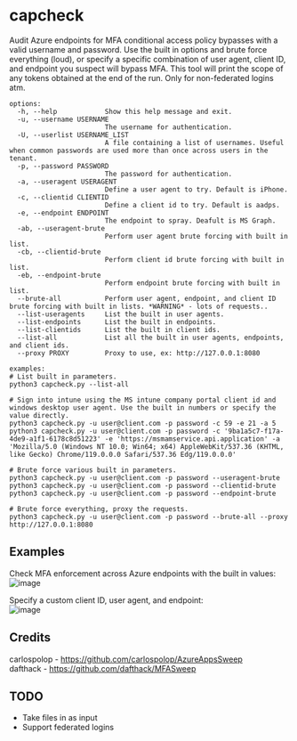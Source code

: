 # capcheck
Audit Azure endpoints for MFA conditional access policy bypasses with a valid username and password. Use the built in options and brute force everything (loud), or specify a specific combination of user agent, client ID, and endpoint you suspect will bypass MFA. This tool will print the scope of any tokens obtained at the end of the run. Only for non-federated logins atm.

```
options:
  -h, --help            Show this help message and exit.
  -u, --username USERNAME
                        The username for authentication.
  -U, --userlist USERNAME_LIST
                        A file containing a list of usernames. Useful when common passwords are used more than once across users in the tenant.
  -p, --password PASSWORD
                        The password for authentication.
  -a, --useragent USERAGENT
                        Define a user agent to try. Default is iPhone.
  -c, --clientid CLIENTID
                        Define a client id to try. Default is aadps.
  -e, --endpoint ENDPOINT
                        The endpoint to spray. Deafult is MS Graph.
  -ab, --useragent-brute
                        Perform user agent brute forcing with built in list.
  -cb, --clientid-brute
                        Perform client id brute forcing with built in list.
  -eb, --endpoint-brute
                        Perform endpoint brute forcing with built in list.
  --brute-all           Perform user agent, endpoint, and client ID brute forcing with built in lists. *WARNING* - lots of requests..
  --list-useragents     List the built in user agents.
  --list-endpoints      List the built in endpoints.
  --list-clientids      List the built in client ids.
  --list-all            List all the built in user agents, endpoints, and client ids.
  --proxy PROXY         Proxy to use, ex: http://127.0.0.1:8080

examples:
# List built in parameters.
python3 capcheck.py --list-all

# Sign into intune using the MS intune company portal client id and windows desktop user agent. Use the built in numbers or specify the value directly.
python3 capcheck.py -u user@client.com -p password -c 59 -e 21 -a 5
python3 capcheck.py -u user@client.com -p password -c '9ba1a5c7-f17a-4de9-a1f1-6178c8d51223' -e 'https://msmamservice.api.application' -a 'Mozilla/5.0 (Windows NT 10.0; Win64; x64) AppleWebKit/537.36 (KHTML, like Gecko) Chrome/119.0.0.0 Safari/537.36 Edg/119.0.0.0'

# Brute force various built in parameters.
python3 capcheck.py -u user@client.com -p password --useragent-brute
python3 capcheck.py -u user@client.com -p password --clientid-brute
python3 capcheck.py -u user@client.com -p password --endpoint-brute

# Brute force everything, proxy the requests.
python3 capcheck.py -u user@client.com -p password --brute-all --proxy http://127.0.0.1:8080
```

## Examples
Check MFA enforcement across Azure endpoints with the built in values:  
![image](https://github.com/user-attachments/assets/e0a0517d-2d8c-4587-b9cb-fd4788c80434)  

Specify a custom client ID, user agent, and endpoint:  
![image](https://github.com/user-attachments/assets/006d5e37-374a-46c4-9df2-39be16637e9b)  

## Credits
carlospolop - https://github.com/carlospolop/AzureAppsSweep  
dafthack - https://github.com/dafthack/MFASweep

## TODO
- Take files in as input  
- Support federated logins  
